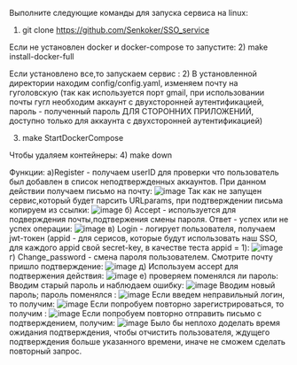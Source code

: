 Выполните следующие команды для запуска сервиса на linux:
1) git clone https://github.com/Senkoker/SSO_service
   
Если не установлен docker и docker-compose то запустите:
2) make install-docker-full

Если установлено все,то запускаем сервис :
2) В установленной директории находим config/config.yaml, изменяем почту на гуголовскую (так как используется порт gmail, при использовании почты гугл необходим аккаунт с двухсторонней аутентификацией, пароль - полученный пароль ДЛЯ СТОРОННИХ ПРИЛОЖЕНИЙ, доступно только для аккаунта с двухсторонней аутентификацией)

3) make StartDockerCompose
   
Чтобы удаляем контейнеры:
4) make down

Функции:
a)Register - получаем userID для проверки что пользователь был добавлен в список неподтвержденных аккаунтов. При данном действии получаем письмо на почту:
![image](https://github.com/user-attachments/assets/49f4279e-1176-49a2-ba77-b3611d12a05d)
Так как не запущен сервис,который будет парсить URLparams, при подтверждении письма копируем из ссылки:
![image](https://github.com/user-attachments/assets/5fe4f967-7585-496f-ac95-aca5e29b114d)
б) Accept - используется для подверждения почты,подтвержения смены пароля. Ответ - успех или не успех операции: 
![image](https://github.com/user-attachments/assets/47f71b72-c1bb-40b2-9f98-5e65fb162e7b)
в) Login - логирует пользователя, получаем jwt-токен (appid - для серисов, которые будут использовать наш SSO, для каждого appid свой secret-key, в качестве теста appid = 1):
![image](https://github.com/user-attachments/assets/cc9588f9-0d26-4885-8819-4efda1c8aa1a)
г) Change_password - смена пароля пользователем. Смотрите почту пришло подтверждение:
![image](https://github.com/user-attachments/assets/2c82e23e-b962-42bc-bfb3-8fbef11ea773)
д) Используем accept для подтвержения действия:
![image](https://github.com/user-attachments/assets/1a4c1574-ca4b-4cf2-839a-40ee097847b1)
e) проверяем поменялся ли пароль:
Вводим старый пароль и наблюдаем ошибку:
![image](https://github.com/user-attachments/assets/c7a6f471-87bc-462a-b73c-22fd4d528317)
Вводим новый пароль; пароль поменялся :
![image](https://github.com/user-attachments/assets/666eaf55-47d2-4387-9e7e-5482cf63cc71)
Если введем неправильный логин, то получим:
![image](https://github.com/user-attachments/assets/0f8fbff4-25fd-47f6-8502-98719ebcfd04)
Если попробуем повторно зарегистрироваться, то получим :
![image](https://github.com/user-attachments/assets/21d40e23-67ac-4fea-8789-247c33b93532)
Если попробуем повторно отправить письмо с подтверждением, получим:
![image](https://github.com/user-attachments/assets/76903c00-e467-468d-8617-3fd073a057a9)
Было бы неплохо доделать время ожидания подтверждения, чтобы отчистить пользователя, ждущего подтверждения больше указанного времени, иначе не сможем сделать повторный запрос.
















 

